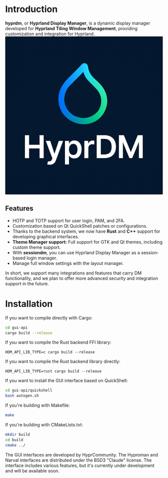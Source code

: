 # Introduction
**hyprdm**, or **Hyprland Display Manager**, is a dynamic display manager developed for **Hyprland Tiling Window Management**, providing customization and integration for Hyprland.
![HyprlandDM](HyprlandDM.png)

## Features
- HOTP and TOTP support for user login, PAM, and 2FA.
- Customization based on Qt QuickShell patches or configurations.
- Thanks to the backend system, we now have **Rust** and **C++** support for developing graphical interfaces.
- **Theme Manager support:** Full support for GTK and Qt themes, including custom theme support.
- With **sessiondm**, you can use Hyprland Display Manager as a session-based login manager.
- Manage full window settings with the layout manager.

In short, we support many integrations and features that carry DM functionality, and we plan to offer more advanced security and integration support in the future.

# Installation

If you want to compile directly with Cargo:

```bash
cd gui-api
cargo build --release
```
If you want to compile the Rust backend FFI library:
```
HDM_API_LIB_TYPE=c cargo build --release
```
If you want to compile the Rust backend library directly:
```
HDM_API_LIB_TYPE=rust cargo build --release
```
If you want to install the GUI interface based on QuickShell:

```bash
cd gui-api/quickshell
bash autogen.sh
````

If you're building with Makefile:

```bash
make
```

If you're building with CMakeLists.txt:

```bash
mkdir build
cd build
cmake ../
```

The GUI interfaces are developed by HyprCommunity. The Hyproman and Narval interfaces are distributed under the BSD3 "Claude" license. The interface includes various features, but it's currently under development and will be available soon.

